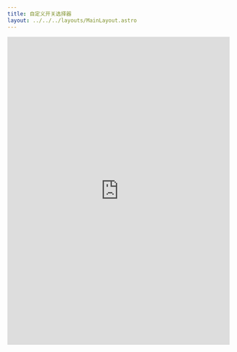 ```yaml
---
title: 自定义开关选择器
layout: ../../../layouts/MainLayout.astro
---
```


<iframe height="700" style="width: 100%;" scrolling="no" title="自定义开关选择器" src="https://codepen.io/javascriptfield/embed/eYMpyKj?default-tab=result" frameborder="no" loading="lazy" allowtransparency="true" allowfullscreen="true">
  See the Pen <a href="https://codepen.io/javascriptfield/pen/eYMpyKj">
  自定义开关选择器</a> by ye (<a href="https://codepen.io/javascriptfield">@javascriptfield</a>)
  on <a href="https://codepen.io">CodePen</a>.
</iframe>
